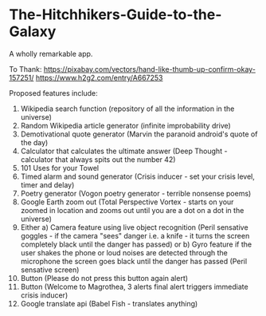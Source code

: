 # The-Hitchhikers-Guide-to-the-Galaxy

A wholly remarkable app.

To Thank:
https://pixabay.com/vectors/hand-like-thumb-up-confirm-okay-157251/
https://www.h2g2.com/entry/A667253

Proposed features include:

1. Wikipedia search function (repository of all the information in the universe)
2. Random Wikipedia article generator (infinite improbability drive)
3. Demotivational quote generator (Marvin the paranoid android's quote of the day)
4. Calculator that calculates the ultimate answer (Deep Thought - calculator that always spits out the number 42)
5. 101 Uses for your Towel
6. Timed alarm and sound generator (Crisis inducer - set your crisis level, timer and delay)
7. Poetry generator (Vogon poetry generator - terrible nonsense poems)
8. Google Earth zoom out (Total Perspective Vortex - starts on your zoomed in location and zooms out until you are a dot on a dot in the universe)
9. Either a) Camera feature using live object recognition (Peril sensative goggles - if the camera "sees" danger i.e. a knife - it turns the screen completely black until the danger has passed) or b) Gyro feature if the user shakes the phone or loud noises are detected through the microphone the screen goes black until the danger has passed (Peril sensative screen)
10. Button (Please do not press this button again alert)
11. Button (Welcome to Magrothea, 3 alerts final alert triggers immediate crisis inducer)
12. Google translate api (Babel Fish - translates anything)
